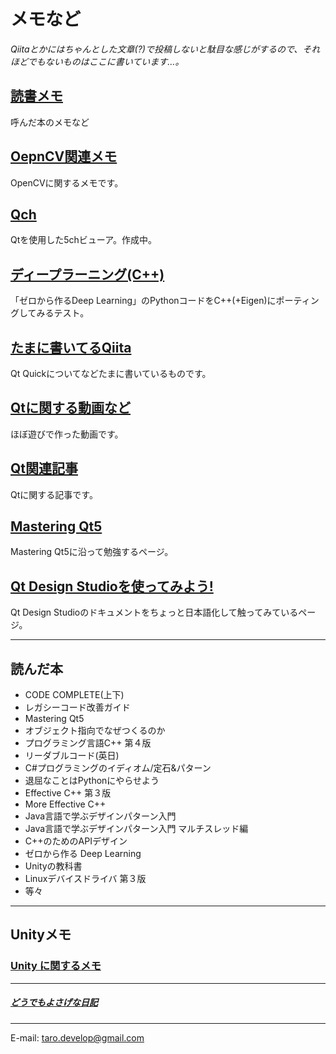 # メモなど

*Qiitaとかにはちゃんとした文章(?)で投稿しないと駄目な感じがするので、それほどでもないものはここに書いています…。*

## **[読書メモ](ReadingNotes/index.md)**

呼んだ本のメモなど

## **[OepnCV関連メモ](OpenCV/index.md)**

OpenCVに関するメモです。

## [Qch](https://github.com/Taro3/Qch)

Qtを使用した5chビューア。作成中。

## **[ディープラーニング(C++)](https://github.com/Taro3/DeepLearning_Cpp)**

「ゼロから作るDeep Learning」のPythonコードをC++(+Eigen)にポーティングしてみるテスト。

## **[たまに書いてるQiita](https://qiita.com/Taro3)**

Qt Quickについてなどたまに書いているものです。

## **[Qtに関する動画など](https://www.youtube.com/channel/UCFxAZQrRT32KeJ9U5UtyhHQ?view_as=subscriber)**

ほぼ遊びで作った動画です。

## **[Qt関連記事](Qt/Qt.md)**

Qtに関する記事です。

## **[Mastering Qt5](Qt/MasteringQt5/index.md)**

Mastering Qt5に沿って勉強するページ。

## **[Qt Design Studioを使ってみよう!](Qt/Qt_Design_Studio/index.md)**

Qt Design Studioのドキュメントをちょっと日本語化して触ってみているページ。

***

## 読んだ本

* CODE COMPLETE(上下)
* レガシーコード改善ガイド
* Mastering Qt5
* オブジェクト指向でなぜつくるのか
* プログラミング言語C++ 第４版
* リーダブルコード(英日)
* C#プログラミングのイディオム/定石&パターン
* 退屈なことはPythonにやらせよう
* Effective C++ 第３版
* More Effective C++
* Java言語で学ぶデザインパターン入門
* Java言語で学ぶデザインパターン入門 マルチスレッド編
* C++のためのAPIデザイン
* ゼロから作る Deep Learning
* Unityの教科書
* Linuxデバイスドライバ 第３版
* 等々

***

## Unityメモ

### **[Unity に関するメモ](Unity/index.md)**

***

##### **[どうでもよさげな日記](Dialy/index.md)**

***

E-mail: [taro.develop@gmail.com](mailto:taro.develop@gmail.com)
